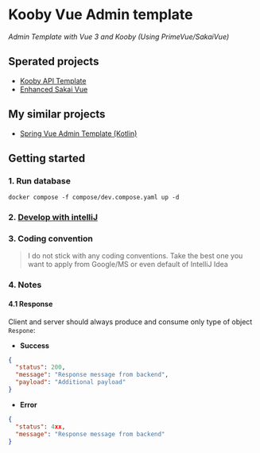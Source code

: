 # Kooby Vue Admin template

*Admin Template with Vue 3 and Kooby (Using PrimeVue/SakaiVue)*

## Sperated projects

- [Kooby API Template](https://github.com/jonaskahn/kooby-api-template)
- [Enhanced Sakai Vue](https://github.com/jonaskahn/enhanced-sakai-vue)

## My similar projects

- [Spring Vue Admin Template (Kotlin)](https://github.com/jonaskahn/spring-vue-admin-template)

## Getting started

### 1. Run database

```shell
docker compose -f compose/dev.compose.yaml up -d
```

### 2. [Develop with intelliJ](https://jooby.io/usage/)

### 3. Coding convention

> I do not stick with any coding conventions. Take the best one you want to apply from Google/MS or even default of
> IntelliJ Idea

### 4. Notes

#### 4.1 Response

Client and server should always produce and consume only type of object `Respone`:

- **Success**

```json
{
  "status": 200,
  "message": "Response message from backend",
  "payload": "Additional payload"
}
```

- **Error**

```json
{
  "status": 4xx,
  "message": "Response message from backend"
}
